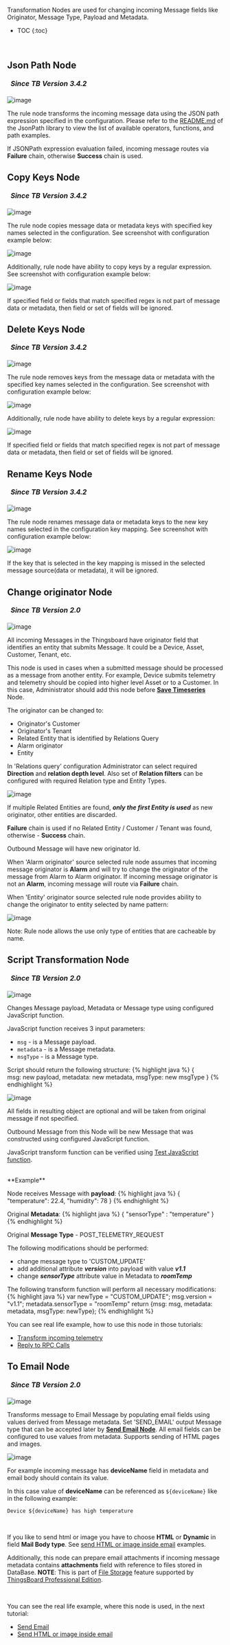 Transformation Nodes are used for changing incoming Message fields like Originator, Message Type, Payload and Metadata.

* TOC
{:toc}

<br/>

## Json Path Node

<table  style="width:250px;">
   <thead>
     <tr>
	 <td style="text-align: center"><strong><em>Since TB Version 3.4.2</em></strong></td>
     </tr>
   </thead>
</table> 

![image](/images/user-guide/rule-engine-2-0/nodes/transformation-json-path.png)

The rule node transforms the incoming message data using the JSON path expression specified in the configuration.
Please refer to the [README.md](https://github.com/json-path/JsonPath#operators) of the JsonPath library to view the list of available operators, functions, and path examples.

If JSONPath expression evaluation failed, incoming message routes via **Failure** chain, otherwise **Success** chain is used.

## Copy Keys Node

<table  style="width:250px;">
   <thead>
     <tr>
	 <td style="text-align: center"><strong><em>Since TB Version 3.4.2</em></strong></td>
     </tr>
   </thead>
</table> 

![image](/images/user-guide/rule-engine-2-0/nodes/transformation-copy-keys.png)

The rule node copies message data or metadata keys with specified key names selected in the configuration. 
See screenshot with configuration example below: 

![image](/images/user-guide/rule-engine-2-0/nodes/transformation-copy-keys-config-1.png)

Additionally, rule node have ability to copy keys by a regular expression. 
See screenshot with configuration example below:

![image](/images/user-guide/rule-engine-2-0/nodes/transformation-copy-keys-config-2.png)

If specified field or fields that match specified regex is not part of message data or metadata, then field or set of fields will be ignored.

## Delete Keys Node

<table  style="width:250px;">
   <thead>
     <tr>
	 <td style="text-align: center"><strong><em>Since TB Version 3.4.2</em></strong></td>
     </tr>
   </thead>
</table> 

![image](/images/user-guide/rule-engine-2-0/nodes/transformation-delete-keys.png)

The rule node removes keys from the message data or metadata with the specified key names selected in the configuration.
See screenshot with configuration example below:

![image](/images/user-guide/rule-engine-2-0/nodes/transformation-delete-keys-config-1.png)

Additionally, rule node have ability to delete keys by a regular expression:

![image](/images/user-guide/rule-engine-2-0/nodes/transformation-delete-keys-config-2.png)

If specified field or fields that match specified regex is not part of message data or metadata, then field or set of fields will be ignored.

## Rename Keys Node

<table  style="width:250px;">
   <thead>
     <tr>
	 <td style="text-align: center"><strong><em>Since TB Version 3.4.2</em></strong></td>
     </tr>
   </thead>
</table> 

![image](/images/user-guide/rule-engine-2-0/nodes/transformation-rename-keys.png)

The rule node renames message data or metadata keys to the new key names selected in the configuration key mapping.
See screenshot with configuration example below:

![image](/images/user-guide/rule-engine-2-0/nodes/transformation-rename-keys-config.png)

If the key that is selected in the key mapping is missed in the selected message source(data or metadata), it will be ignored.

## Change originator Node

<table  style="width:250px;">
   <thead>
     <tr>
	 <td style="text-align: center"><strong><em>Since TB Version 2.0</em></strong></td>
     </tr>
   </thead>
</table> 

![image](/images/user-guide/rule-engine-2-0/nodes/transformation-change-originator.png)

All incoming Messages in the Thingsboard have originator field that identifies an entity that submits Message. 
It could be a Device, Asset, Customer, Tenant, etc.

This node is used in cases when a submitted message should be processed as a message from another entity. 
For example, Device submits telemetry and telemetry should be copied into higher level Asset or to a Customer. 
In this case, Administrator should add this node before [**Save Timeseries**](/docs/{{docsPrefix}}user-guide/rule-engine-2-0/action-nodes/#save-timeseries-node) Node.

The originator can be changed to:

- Originator's Customer
- Originator's Tenant
- Related Entity that is identified by Relations Query
- Alarm originator
- Entity

In 'Relations query' configuration Administrator can select required **Direction** and **relation depth level**. 
Also set of **Relation filters** can be configured with required Relation type and Entity Types.

![image](/images/user-guide/rule-engine-2-0/nodes/transformation-change-originator-config-1.png)

If multiple Related Entities are found, **_only the first Entity is used_** as new originator, other entities are discarded.

**Failure** chain is used if no Related Entity / Customer / Tenant was found, otherwise - **Success** chain.

Outbound Message will have new originator Id.

When 'Alarm originator' source selected rule node assumes that incoming message originator is **Alarm** and will try to change the originator of the message from Alarm to Alarm originator. 
If incoming message originator is not an **Alarm**, incoming message will route via **Failure** chain.  

When 'Entity' originator source selected rule node provides ability to change the originator to entity selected by name pattern:

![image](/images/user-guide/rule-engine-2-0/nodes/transformation-change-originator-config-2.png)

Note: Rule node allows the use only type of entities that are cacheable by name.

## Script Transformation Node

<table  style="width:250px;">
   <thead>
     <tr>
	 <td style="text-align: center"><strong><em>Since TB Version 2.0</em></strong></td>
     </tr>
   </thead>
</table> 

![image](/images/user-guide/rule-engine-2-0/nodes/transformation-script.png)

Changes Message payload, Metadata or Message type using configured JavaScript function.

JavaScript function receives 3 input parameters: 

- <code>msg</code> - is a Message payload.
- <code>metadata</code> - is a Message metadata.
- <code>msgType</code> - is a Message type.

Script should return the following structure:
{% highlight java %}
{   
    msg: new payload,
    metadata: new metadata,
    msgType: new msgType 
}
{% endhighlight %}

![image](/images/user-guide/rule-engine-2-0/nodes/transformation-script-config.png)

All fields in resulting object are optional and will be taken from original message if not specified.

Outbound Message from this Node will be new Message that was constructed using configured JavaScript function.

JavaScript transform function can be verified using [Test JavaScript function](/docs/{{docsPrefix}}user-guide/rule-engine-2-0/overview/#test-javascript-functions).

<br/>
**Example**

Node receives Message with **payload**:
{% highlight java %}
{
    "temperature": 22.4,
    "humidity": 78
}
{% endhighlight %}

Original **Metadata**:
{% highlight java %}
{ "sensorType" : "temperature" }
{% endhighlight %}


Original **Message Type** - POST_TELEMETRY_REQUEST
<br/>

The following modifications should be performed:

- change message type to 'CUSTOM_UPDATE' 
- add additional attribute **_version_** into payload with value **_v1.1_**
- change _**sensorType**_ attribute value in Metadata to **_roomTemp_**

The following transform function will perform all necessary modifications:
{% highlight java %}
var newType = "CUSTOM_UPDATE";
msg.version = "v1.1";
metadata.sensorType = "roomTemp"
return {msg: msg, metadata: metadata, msgType: newType};
{% endhighlight %}

You can see real life example, how to use this node in those tutorials:

- [Transform incoming telemetry](/docs/user-guide/rule-engine-2-0/tutorials/transform-incoming-telemetry/)
- [Reply to RPC Calls](/docs/user-guide/rule-engine-2-0/tutorials/rpc-reply-tutorial#add-transform-script-node)

## To Email Node

<table  style="width:250px;">
   <thead>
     <tr>
	 <td style="text-align: center"><strong><em>Since TB Version 2.0</em></strong></td>
     </tr>
   </thead>
</table> 

![image](/images/user-guide/rule-engine-2-0/nodes/transformation-to-email.png)

Transforms message to Email Message by populating email fields using values derived from Message metadata.
Set 'SEND_EMAIL' output Message type that can be accepted later by [**Send Email Node**](/docs/{{docsPrefix}}user-guide/rule-engine-2-0/external-nodes/#send-email-node).
All email fields can be configured to use values from metadata. Supports sending of HTML pages and images.
  
![image](/images/user-guide/rule-engine-2-0/nodes/transformation-to-email-config.png)

For example incoming message has **deviceName** field in metadata and email body should contain its value.

In this case value of **deviceName** can be referenced as <code>${deviceName}</code> like in the following example:

 ```
 Device ${deviceName} has high temperature
 ```
 
<br/>

If you like to send html or image you have to choose **HTML** or **Dynamic** in field **Mail Body type**. See [send HTML or image inside email](/docs/user-guide/rule-engine-2-0/tutorials/send-email-html)
examples.

Additionally, this node can prepare email attachments if incoming message metadata contains **attachments** field with reference to files stored in DataBase.
**NOTE**: This is part of [File Storage](/docs/{{docsPrefix}}user-guide/file-storage/) feature supported by [ThingsBoard Professional Edition](/products/thingsboard-pe/).

<br/>

You can see the real life example, where this node is used, in the next tutorial:

- [Send Email](/docs/user-guide/rule-engine-2-0/tutorials/send-email/)
- [Send HTML or image inside email](/docs/user-guide/rule-engine-2-0/tutorials/send-email-html)

